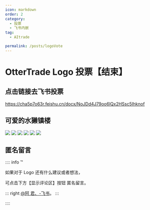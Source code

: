 ```yaml
---
icon: markdown
order: 2
category:
  - 投票
  - 飞书内嵌
tag:
  - AItrade

permalink: /posts/logoVote
---
```


# OtterTrade Logo 投票【结束】

## 点击链接去飞书投票

https://cha5p7o63r.feishu.cn/docx/NoJDd4J79oo6lQx2HSsc5Ihknof

## 可爱的水獭镇楼

![](//file.mo7.cc/static/otter/1.jpg)
![](//file.mo7.cc/static/otter/2.jpg)
![](//file.mo7.cc/static/otter/3.jpg)
![](//file.mo7.cc/static/otter/4.jpg)
![](//file.mo7.cc/static/otter/5.jpg)
![](//file.mo7.cc/static/otter/6.jpg)

## 匿名留言

:::: info ™

如果对于 Logo 还有什么建议或者想法，

可点击下方【显示评论区】按钮 匿名留言。

::: right
[@阿 君、-飞书](https://cha5p7o63r.feishu.cn/docx/NoJDd4J79oo6lQx2HSsc5Ihknof)。
:::

::::
